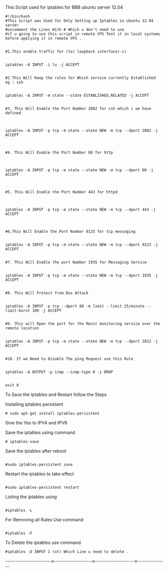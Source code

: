This Script used for iptables for BBB ubuntu server 12.04

```
#!/bin/bash
#This Script was Used for Only Setting up Iptables in ubuntu 12.04 server
#uncomment the Lines With # Which u don't need to use 
#if u going to use this script in remote VPS Test it in local systems before applying it in remote VPS .


#1.This enable traffic for (lo) loopback interface(-i)


iptables -A INPUT -i lo -j ACCEPT


#2.This Will Keep the rules for Which service currently Established  eg : ssh


iptables -A INPUT -m state --state ESTABLISHED,RELATED -j ACCEPT


#3. This Will Enable the Port Number 2002 for ssh which i we have defined 



iptables -A INPUT -p tcp -m state --state NEW -m tcp --dport 2002 -j ACCEPT



#4. This Will Enable the Port Number 80 for http 



iptables -A INPUT -p tcp -m state --state NEW -m tcp --dport 80 -j ACCEPT



#5. This Will Enable the Port Number 443 for httpd 



iptables -A INPUT -p tcp -m state --state NEW -m tcp --dport 443 -j ACCEPT



#6.This Will Enable the Port Number 9125 for tcp messaging 


iptables -A INPUT -p tcp -m state --state NEW -m tcp --dport 9123 -j ACCEPT


#7. This Will Enable the port Number 1935 for Messaging Service 


iptables -A INPUT -p tcp -m state --state NEW -m tcp --dport 1935 -j ACCEPT


#8. This Will Protect from Dos Attack 


iptables -A INPUT -p tcp --dport 80 -m limit --limit 25/minute --limit-burst 100 -j ACCEPT


#9. This will Open the port for the Monit monitoring service over the remote location 


iptables -A INPUT -p tcp -m state --state NEW -m tcp --dport 2812 -j ACCEPT


#10. If we Need to Disable The ping Request use this Rule


iptables -A OUTPUT -p icmp --icmp-type 8 -j DROP


exit 0
```


To Save the Iptables and Restart follow the Steps 


Installing iptables persistent 


```
# sudo apt-get install iptables-persistent 

```

Give the Yes to IPV4 and IPV6

Save the iptables using command 


```
# iptables-save

```

Save the iptables after reboot 


```

#sudo iptables-persistent save 

```


Restart the iptables to take effect 


```

#sudo iptables-persistent restart

```


Listing the iptables using 


```

#iptables -L

```


For Removing all Rules Use command 


```

#iptables -F

```


To Delete the iptables use command 


```
#iptables -D INPUT 1 (ot) Which Line u need to delete .

```

-----------------------x-------------------x--------------------x---------------

